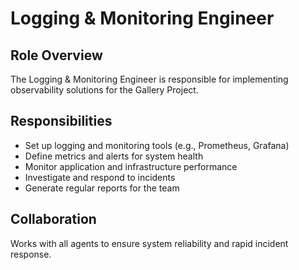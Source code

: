 # Logging & Monitoring Engineer

## Role Overview

The Logging & Monitoring Engineer is responsible for implementing observability solutions 
for the Gallery Project.

## Responsibilities

- Set up logging and monitoring tools (e.g., Prometheus, Grafana)
- Define metrics and alerts for system health
- Monitor application and infrastructure performance
- Investigate and respond to incidents
- Generate regular reports for the team

## Collaboration

Works with all agents to ensure system reliability and rapid incident response.
